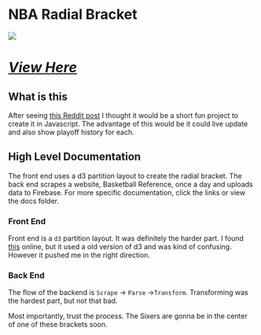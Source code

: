 # NBA Radial Bracket
![](https://i.imgur.com/Gpr3CET.jpg)

# *[View Here](http://matvarughese.me/nba-radial-bracket/)*

## What is this
After seeing [this Reddit post](https://www.reddit.com/r/nba/comments/bgckp4/updated_2019_playoffs_radial_bracket_celtics/) I thought it would be a short fun project to create it in Javascript. The advantage of this would be it could live update and also show playoff history for each.

## High Level Documentation
The front end uses a d3 partition layout to create the radial bracket. The back end scrapes a website, Basketball Reference, once a day and uploads data to Firebase. For more specific documentation, click the links or view the docs folder.

### Front End
Front end is a `d3` partition layout. It was definitely the harder part. I found [this](https://llimllib.github.io/roundbracket/) online, but it used a old version of d3 and was kind of confusing. However it pushed me in the right direction.

### Back End
The flow of the backend is `Scrape` → `Parse` →`Transform`. Transforming was the hardest part, but not that bad.

Most importantly, trust the process. The Sixers are gonna be in the center of one of these brackets soon.